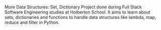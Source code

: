 More Data Structures: Set, Dictionary Project done during Full Stack Software Engineering studies at Holberton School. It aims to learn about sets, dictionaries and functions to handle data structures like lambda, map, reduce and filter in Python.
